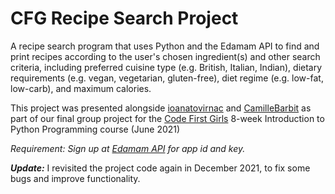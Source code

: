 # CFG Recipe Search Project

A recipe search program that uses Python and the Edamam API to find and print recipes according to the user's chosen ingredient(s) and other search criteria, including preferred cuisine type (e.g. British, Italian, Indian), dietary requirements (e.g. vegan, vegetarian, gluten-free), diet regime (e.g. low-fat, low-carb), and maximum calories. 

This project was presented alongside [ioanatovirnac](https://github.com/ioanatovirnac) and [CamilleBarbit](https://github.com/camillebarbit) as part of our final group project for the [Code First Girls](https://codefirstgirls.org.uk/) 8-week Introduction to Python Programming course (June 2021)

_Requirement:  Sign up at [Edamam API](https://developer.edamam.com/edamam-recipe-api) for app id and key._

**_Update:_** I revisited the project code again in December 2021, to fix some bugs and improve functionality.
